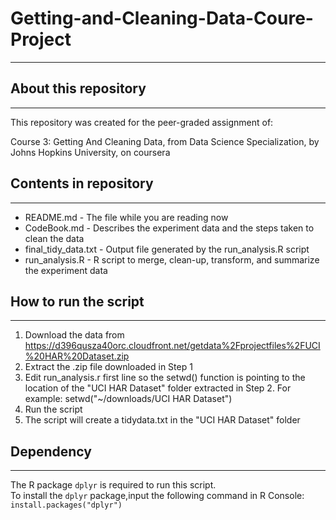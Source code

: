 # Getting-and-Cleaning-Data-Coure-Project
---------------------------
## About this repository
---------------------------
This repository was created for the peer-graded assignment of:

Course 3: Getting And Cleaning Data, from Data Science Specialization, by Johns Hopkins University, on coursera

## Contents in repository
--------------------------
  * README.md             - The file while you are reading now  
  * CodeBook.md           - Describes the experiment data and the steps taken to clean the data  
  * final_tidy_data.txt   - Output file generated by the run_analysis.R script  
  * run_analysis.R        - R script to merge, clean-up, transform, and summarize the experiment data  

## How to run the script
--------------------------
  1. Download the data from https://d396qusza40orc.cloudfront.net/getdata%2Fprojectfiles%2FUCI%20HAR%20Dataset.zip  
  2. Extract the .zip file downloaded in Step 1  
  3. Edit run_analysis.r first line so the setwd() function is pointing to the location of the "UCI HAR Dataset" folder extracted in Step       2. For example: setwd("~/downloads/UCI HAR Dataset")  
  4. Run the script  
  5. The script will create a tidydata.txt in the "UCI HAR Dataset" folder  

## Dependency
--------------------------
The R package `dplyr` is required to run this script.  
To install the `dplyr` package,input the following command in R Console:  
    `install.packages("dplyr")`  
